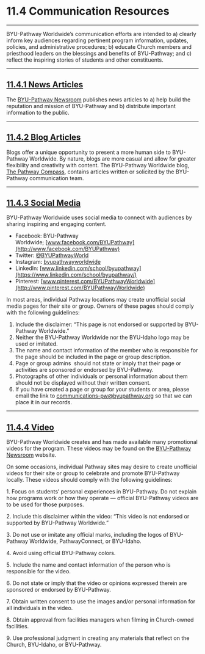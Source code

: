 
11\.4 Communication Resources
=============================




---






BYU\-Pathway Worldwide’s communication efforts are intended to a) clearly inform key audiences regarding pertinent program information, updates, policies, and administrative procedures; b) educate Church members and priesthood leaders on the blessings and benefits of BYU\-Pathway; and c) reflect the inspiring stories of students and other constituents.








---




[11\.4\.1 News Articles](#11-4-1-news-articles)
-----------------------------------------------




The [BYU\-Pathway Newsroom](https://pathwaynewsroom.org/) publishes news articles to a) help build the reputation and mission of BYU\-Pathway and b) distribute important information to the public.








---




[11\.4\.2 Blog Articles](#11-4-2-blog-articles)
-----------------------------------------------




Blogs offer a unique opportunity to present a more human side to BYU\-Pathway Worldwide. By nature, blogs are more casual and allow for greater flexibility and creativity with content. The BYU\-Pathway Worldwide blog, [The Pathway Compass](https://blog.pathwaynewsroom.org/), contains articles written or solicited by the BYU\-Pathway communication team.








---




[11\.4\.3 Social Media](#11-4-3-social-media)
---------------------------------------------




BYU\-Pathway Worldwide uses social media to connect with audiences by sharing inspiring and engaging content.



* Facebook: BYU\-Pathway Worldwide; [www.facebook.com/BYUPathway](http://www.facebook.com/BYUPathway)
* Twitter: [@BYUPathwayWorld](https://twitter.com/byupathwayworld)
* Instagram: [byupathwayworldwide](https://www.instagram.com/BYUPathwayWorldwide/)
* LinkedIn: [www.linkedin.com/school/byupathway](https://www.linkedin.com/school/byupathway/)
* Pinterest: [www.pinterest.com/BYUPathwayWorldwide](http://www.pinterest.com/BYUPathwayWorldwide)

In most areas, individual Pathway locations may create unofficial social media pages for their site or group. Owners of these pages should comply with the following guidelines:

  



1. Include the disclaimer: “This page is not endorsed or supported by BYU\-Pathway Worldwide.”
2. Neither the BYU\-Pathway Worldwide nor the BYU\-Idaho logo may be used or imitated.
3. The name and contact information of the member who is responsible for the page should be included in the page or group description.
4. Page or group admins  should not state or imply that their page or activities are sponsored or endorsed by BYU\-Pathway.
5. Photographs of other individuals or personal information about them should not be displayed without their written consent.
6. If you have created a page or group for your students or area, please email the link to [communications\-pw@byupathway.org](mailto:communications-pw@byupathway.lds.org?Subject=Social%20Media%20Community&Body=Dear%20BYU-Pathway%20Communications%2C%0A%0AWe%20have%20created%20the%20following%20social%20media%20community%20%28page%2C%20group%2C%20etc.%29%20for%20our%20students%20or%20our%20area.) so that we can place it in our records.







---




[11\.4\.4 Video](#11-4-4-video)
-------------------------------




BYU\-Pathway Worldwide creates and has made available many promotional videos for the program. These videos may be found on the [BYU\-Pathway Newsroom](http://pathwaynewsroom.org/photos-and-videos/) website.



On some occasions, individual Pathway sites may desire to create unofficial videos for their site or group to celebrate and promote BYU\-Pathway locally. These videos should comply with the following guidelines:



1\. Focus on students’ personal experiences in BYU\-Pathway. Do not explain how programs work or how they operate — official BYU\-Pathway videos are to be used for those purposes.
  
2\. Include this disclaimer within the video: “This video is not endorsed or supported by BYU\-Pathway Worldwide.”
  
3\. Do not use or imitate any official marks, including the logos of BYU\-Pathway Worldwide, PathwayConnect, or BYU\-Idaho.












































  
4\. Avoid using official BYU\-Pathway colors.
  
5\. Include the name and contact information of the person who is responsible for the video.
  
6\. Do not state or imply that the video or opinions expressed therein are sponsored or endorsed by BYU\-Pathway.
  
7\. Obtain written consent to use the images and/or personal information for all individuals in the video.
  
8\. Obtain approval from facilities managers when filming in Church\-owned facilities.
  
9\. Use professional judgment in creating any materials that reflect on the Church, BYU\-Idaho, or BYU\-Pathway.







